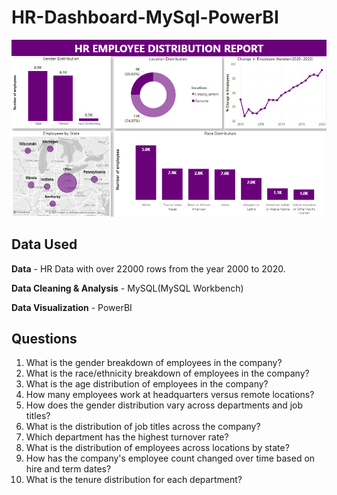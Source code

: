 # HR-Dashboard-MySql-PowerBI

![image](https://github.com/Bukkiee20/HR-Dashboard-MySql-PowerBI/blob/main/Screenshot/HR_dashboard.png)

## Data Used

**Data** - HR Data with over 22000 rows from the year 2000 to 2020.

**Data Cleaning & Analysis** - MySQL(MySQL Workbench)

**Data Visualization** - PowerBI

## Questions

1. What is the gender breakdown of employees in the company?
2. What is the race/ethnicity breakdown of employees in the company?
3. What is the age distribution of employees in the company?
4. How many employees work at headquarters versus remote locations?
5. How does the gender distribution vary across departments and job titles?
6. What is the distribution of job titles across the company?
7. Which department has the highest turnover rate?
8. What is the distribution of employees across locations by state?
9. How has the company's employee count changed over time based on hire and term dates?
10. What is the tenure distribution for each department?

